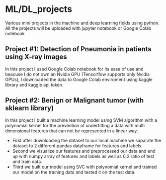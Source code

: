 # ML/DL_projects
Various mini projects in the machine and deep learning fields using python. 
All the projects will be uploaded with jupyter notebook or Google Colab notebook 

## Project #1: Detection of Pneumonia in patients using X-ray images
In this project I used Google Colab notebook for its ease of use and beacuse I do not own an Nvidia GPU (Tensorflow supports only Nvidia GPUs),
I downloaded the data to Google Colab enviroment using kaggle library and kaggle api token.
## Project #2: Benign or Malignant tumor (with sklearn library)
In this project I built a machine learning model using SVM algorithm with a polynomial kernel for the prevention of underfitting a data with multi dimensional 
features that can not be represented in a linear way.
* First after downloading the dataset to our local machine we saparate the dataset to 2 different pandas dataframe for features and labels. 
* Second we visualize our features and preprocessed our data and end up with numpy array of features and labels as well as 0.2 ratio of test and train data.
* Third we built our model using SVC with polynomial kernel and trained our model on the training data and tested it on the test data.
